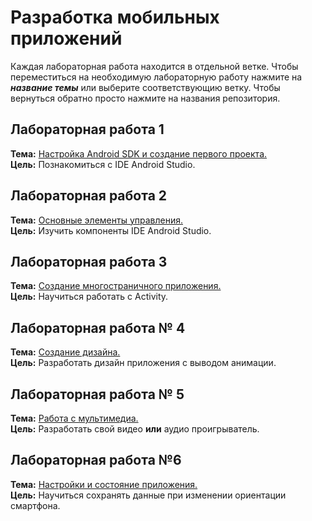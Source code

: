 # Разработка мобильных приложений
Каждая лабораторная работа находится в отдельной ветке. Чтобы переместиться на необходимую лабораторную работу нажмите на ___название темы___ или выберите соответствующию ветку. Чтобы вернуться обратно просто нажмите на названия репозитория.

## Лабораторная работа 1
**Тема:** [Настройка Android SDK и создание первого проекта.](https://github.com/Stirven13/Laboratory-for-mobily-application/tree/Lab1)<br/>
**Цель:** Познакомиться с IDE Android Studio.

## Лабораторная работа 2
**Тема:** [Основные элементы управления.](https://github.com/Stirven13/Laboratory-for-mobily-application/tree/Lab2)<br/>
**Цель:** Изучить компоненты IDE Android Studio.

## Лабораторная работа 3
**Тема:** [Создание многостраничного приложения.](https://github.com/Stirven13/Laboratory-for-mobily-application/tree/Lab3)<br/>
**Цель:** Научиться работать с Activity.

## Лабораторная работа № 4
**Тема:** [Создание дизайна.](https://github.com/Stirven13/Laboratory-for-mobily-application/tree/Lab4)<br/>
**Цель:** Разработать дизайн приложения с выводом анимации.

## Лабораторная работа № 5
**Тема:** [Работа с мультимедиа.](https://github.com/Stirven13/Laboratory-for-mobily-application/tree/Lab5)<br/>
**Цель:** Разработать свой видео **или** аудио проигрыватель.

## Лабораторная работа №6
**Тема:** [Настройки и состояние приложения.](https://github.com/Stirven13/Laboratory-for-mobily-application/tree/Lab6)<br/>
**Цель:** Научиться сохранять данные при изменении ориентации смартфона.
